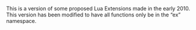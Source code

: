 This is a version of some proposed Lua Extensions made in the early
2010.  This version has been modified to have all functions only be
in the “ex” namespace.
